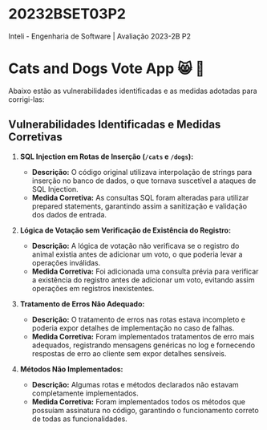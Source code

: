 # 20232BSET03P2
Inteli - Engenharia de Software | Avaliação 2023-2B P2


# Cats and Dogs Vote App 😸 🐶

Abaixo estão as vulnerabilidades identificadas e as medidas adotadas para corrigi-las:

## Vulnerabilidades Identificadas e Medidas Corretivas

1. **SQL Injection em Rotas de Inserção (`/cats` e `/dogs`):**
   - **Descrição:** O código original utilizava interpolação de strings para inserção no banco de dados, o que tornava suscetível a ataques de SQL Injection.
   - **Medida Corretiva:** As consultas SQL foram alteradas para utilizar prepared statements, garantindo assim a sanitização e validação dos dados de entrada.

2. **Lógica de Votação sem Verificação de Existência do Registro:**
   - **Descrição:** A lógica de votação não verificava se o registro do animal existia antes de adicionar um voto, o que poderia levar a operações inválidas.
   - **Medida Corretiva:** Foi adicionada uma consulta prévia para verificar a existência do registro antes de adicionar um voto, evitando assim operações em registros inexistentes.

3. **Tratamento de Erros Não Adequado:**
   - **Descrição:** O tratamento de erros nas rotas estava incompleto e poderia expor detalhes de implementação no caso de falhas.
   - **Medida Corretiva:** Foram implementados tratamentos de erro mais adequados, registrando mensagens genéricas no log e fornecendo respostas de erro ao cliente sem expor detalhes sensíveis.

4. **Métodos Não Implementados:**
   - **Descrição:** Algumas rotas e métodos declarados não estavam completamente implementados.
   - **Medida Corretiva:** Foram implementados todos os métodos que possuíam assinatura no código, garantindo o funcionamento correto de todas as funcionalidades.



